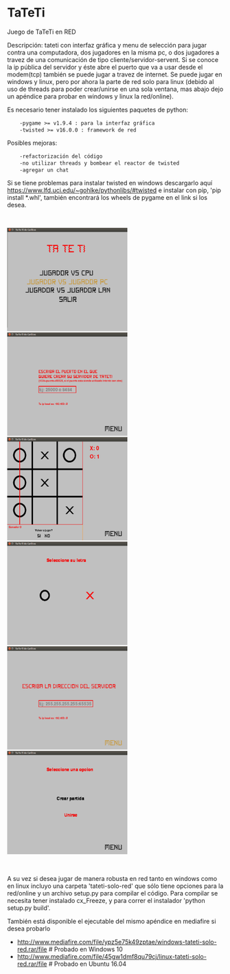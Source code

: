 # TaTeTi
Juego de TaTeTi en RED

Descripción: tateti con interfaz gráfica y menu de selección para jugar contra una computadora, dos jugadores en la misma pc, o dos jugadores a travez de una comunicación de tipo cliente/servidor-servent. Si se conoce la ip pública del servidor y éste abre el puerto que va a usar desde el modem(tcp) también se puede jugar a travez de internet. Se puede jugar en windows y linux, pero por ahora la parte de red solo para linux (debido al uso de threads para poder crear/unirse en una sola ventana, mas abajo dejo un apéndice para probar en windows y linux la red/online). 

Es necesario tener instalado los siguientes paquetes de python:

        -pygame >= v1.9.4 : para la interfaz gráfica
        -twisted >= v16.0.0 : framework de red 

Posibles mejoras:

        -refactorización del código
        -no utilizar threads y bombear el reactor de twisted
        -agregar un chat
        
        
        
Si se tiene problemas para instalar twisted en windows descargarlo aquí https://www.lfd.uci.edu/~gohlke/pythonlibs/#twisted e instalar con pip, 'pip install *.whl', también encontrará los wheels de pygame en el link si los desea.

<br>

<img src="https://github.com/carlosmaccarrone/TaTeTi/blob/master/capturas/capturaprimera.jpg" width="280" height="240"> <img src="https://github.com/carlosmaccarrone/TaTeTi/blob/master/capturas/capturasegunda.jpg" width="280" height="240"> <img src="https://github.com/carlosmaccarrone/TaTeTi/blob/master/capturas/capturatercera.jpg" width="280" height="240">
<img src="https://github.com/carlosmaccarrone/TaTeTi/blob/master/capturas/capturacuarta.jpg" width="280" height="240"> <img src="https://github.com/carlosmaccarrone/TaTeTi/blob/master/capturas/capturaquinta.jpg" width="280" height="240"> <img src="https://github.com/carlosmaccarrone/TaTeTi/blob/master/capturas/capturasexta.jpg" width="280" height="240">

<br>

A su vez si desea jugar de manera robusta en red tanto en windows como en linux incluyo una carpeta 'tateti-solo-red' que sólo tiene opciones para la red/online y un archivo setup.py para compilar el código. Para compilar se necesita tener instalado cx_Freeze, y para correr el instalador 'python setup.py build'.

También está disponible el ejecutable del mismo apéndice en mediafire si desea probarlo 

- http://www.mediafire.com/file/ypz5e75k49zptae/windows-tateti-solo-red.rar/file # Probado en Windows 10
- http://www.mediafire.com/file/45gw1dmf8qu79cj/linux-tateti-solo-red.rar/file # Probado en Ubuntu 16.04
